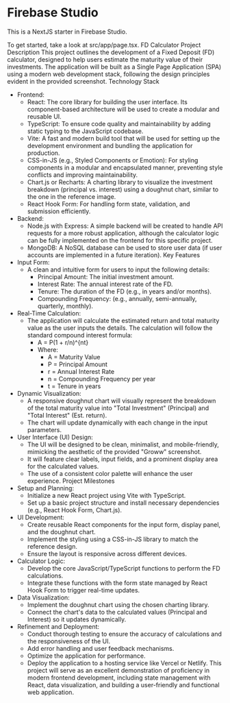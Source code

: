 # Firebase Studio

This is a NextJS starter in Firebase Studio.

To get started, take a look at src/app/page.tsx.
FD Calculator Project Description
This project outlines the development of a Fixed Deposit (FD) calculator, designed to help users estimate the maturity value of their investments. The application will be built as a Single Page Application (SPA) using a modern web development stack, following the design principles evident in the provided screenshot.
Technology Stack
 * Frontend:
   * React: The core library for building the user interface. Its component-based architecture will be used to create a modular and reusable UI.
   * TypeScript: To ensure code quality and maintainability by adding static typing to the JavaScript codebase.
   * Vite: A fast and modern build tool that will be used for setting up the development environment and bundling the application for production.
   * CSS-in-JS (e.g., Styled Components or Emotion): For styling components in a modular and encapsulated manner, preventing style conflicts and improving maintainability.
   * Chart.js or Recharts: A charting library to visualize the investment breakdown (principal vs. interest) using a doughnut chart, similar to the one in the reference image.
   * React Hook Form: For handling form state, validation, and submission efficiently.
 * Backend:
   * Node.js with Express: A simple backend will be created to handle API requests for a more robust application, although the calculator logic can be fully implemented on the frontend for this specific project.
   * MongoDB: A NoSQL database can be used to store user data (if user accounts are implemented in a future iteration).
Key Features
 * Input Form:
   * A clean and intuitive form for users to input the following details:
     * Principal Amount: The initial investment amount.
     * Interest Rate: The annual interest rate of the FD.
     * Tenure: The duration of the FD (e.g., in years and/or months).
     * Compounding Frequency: (e.g., annually, semi-annually, quarterly, monthly).
 * Real-Time Calculation:
   * The application will calculate the estimated return and total maturity value as the user inputs the details. The calculation will follow the standard compound interest formula:
     * A = P(1 + r/n)^{nt}
     * Where:
       * A = Maturity Value
       * P = Principal Amount
       * r = Annual Interest Rate
       * n = Compounding Frequency per year
       * t = Tenure in years
 * Dynamic Visualization:
   * A responsive doughnut chart will visually represent the breakdown of the total maturity value into "Total Investment" (Principal) and "Total Interest" (Est. return).
   * The chart will update dynamically with each change in the input parameters.
 * User Interface (UI) Design:
   * The UI will be designed to be clean, minimalist, and mobile-friendly, mimicking the aesthetic of the provided "Groww" screenshot.
   * It will feature clear labels, input fields, and a prominent display area for the calculated values.
   * The use of a consistent color palette will enhance the user experience.
Project Milestones
 * Setup and Planning:
   * Initialize a new React project using Vite with TypeScript.
   * Set up a basic project structure and install necessary dependencies (e.g., React Hook Form, Chart.js).
 * UI Development:
   * Create reusable React components for the input form, display panel, and the doughnut chart.
   * Implement the styling using a CSS-in-JS library to match the reference design.
   * Ensure the layout is responsive across different devices.
 * Calculator Logic:
   * Develop the core JavaScript/TypeScript functions to perform the FD calculations.
   * Integrate these functions with the form state managed by React Hook Form to trigger real-time updates.
 * Data Visualization:
   * Implement the doughnut chart using the chosen charting library.
   * Connect the chart's data to the calculated values (Principal and Interest) so it updates dynamically.
 * Refinement and Deployment:
   * Conduct thorough testing to ensure the accuracy of calculations and the responsiveness of the UI.
   * Add error handling and user feedback mechanisms.
   * Optimize the application for performance.
   * Deploy the application to a hosting service like Vercel or Netlify.
This project will serve as an excellent demonstration of proficiency in modern frontend development, including state management with React, data visualization, and building a user-friendly and functional web application.
